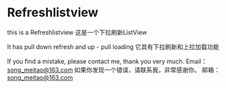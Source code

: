 # Refreshlistview

this is a Refreshlistview
这是一个下拉刷新ListView

It has pull down refresh and up - pull loading
它具有下拉刷新和上拉加载功能

If you find a mistake, please contact me, thank you very much.  Email：song_meitao@163.com
如果你发现一个错误，请联系我，非常感谢你。                      邮箱：song_meitao@163.com






